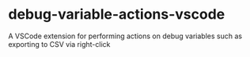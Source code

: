 # debug-variable-actions-vscode
A VSCode extension for performing actions on debug variables such as exporting to CSV via right-click
